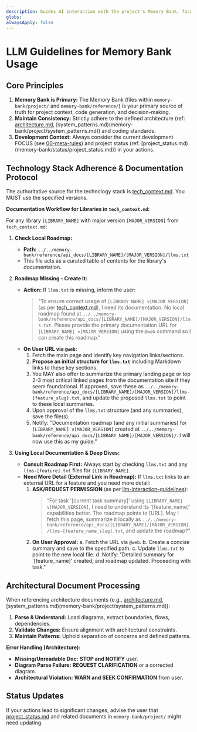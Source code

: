 ```yaml
---
description: Guides AI interaction with the project's Memory Bank, focusing on documentation, tech stack, and architectural consistency.
globs: 
alwaysApply: false
---
```


# LLM Guidelines for Memory Bank Usage

## Core Principles

1. **Memory Bank is Primary:** The Memory Bank (files within `memory-bank/project/` and `memory-bank/reference/`) is your primary source of truth for project context, code generation, and decision-making.
2. **Maintain Consistency:** Strictly adhere to the defined architecture (ref: [architecture.md](memory-bank/project/architecture.md), [system_patterns.md)(memory-bank/project/system_patterns.md)) and coding standards.
3. **Development Context:** Always consider the current development FOCUS (see [00-meta-rules](rules/core/00-meta-rules.md)) and project status (ref: [project_status.md)(memory-bank/status/project_status.md)) in your actions.

## Technology Stack Adherence & Documentation Protocol

The authoritative source for the technology stack is [tech_context.md](memory-bank/project/tech_context.md). You MUST use the specified versions.

**Documentation Workflow for Libraries in `tech_context.md`:**

For any library `[LIBRARY_NAME]` with major version `[MAJOR_VERSION]` from `tech_context.md`:

1. **Check Local Roadmap:**

   - **Path:** `../../memory-bank/reference/api_docs/[LIBRARY_NAME]/[MAJOR_VERSION]/llms.txt`
   - This file acts as a curated table of contents for the library's documentation.

2. **Roadmap Missing - Create It:**

   - **Action:** If `llms.txt` is missing, inform the user:
     > "To ensure correct usage of `[LIBRARY_NAME] v[MAJOR_VERSION]` (as per [tech_context.md](memory-bank/project/tech_context.md)), I need its documentation. No local roadmap found at `../../memory-bank/reference/api_docs/[LIBRARY_NAME]/[MAJOR_VERSION]/llms.txt`.
     > Please provide the primary documentation URL for `[LIBRARY_NAME] v[MAJOR_VERSION]` using the `@web` command so I can create this roadmap."
   - **On User URL via `@web`:**
     1. Fetch the main page and identify key navigation links/sections.
     2. **Propose an initial structure for `llms.txt`** including Markdown links to these key sections.
     3. You MAY also offer to summarize the primary landing page or top 2-3 most critical linked pages from the documentation site if they seem foundational. If approved, save these as `../../memory-bank/reference/api_docs/[LIBRARY_NAME]/[MAJOR_VERSION]/llms-[feature_slug].txt`, and update the proposed `llms.txt` to point to these local summaries.
     4. Upon approval of the `llms.txt` structure (and any summaries), save the file(s).
     5. Notify: "Documentation roadmap (and any initial summaries) for `[LIBRARY_NAME] v[MAJOR_VERSION]` created at `../../memory-bank/reference/api_docs/[LIBRARY_NAME]/[MAJOR_VERSION]/`. I will now use this as my guide."

3. **Using Local Documentation & Deep Dives:**
   - **Consult Roadmap First:** Always start by checking `llms.txt` and any `llms-[feature].txt` files for `[LIBRARY_NAME]`.
   - **Need More Detail (External Link in Roadmap):** If `llms.txt` links to an external URL for a feature and you need more detail:
     1. **ASK/REQUEST PERMISSION** (as per [llm-interaction-guidelines](rules/core/llm-interaction-guidelines.md)):
        > "For task '[current task summary]' using `[LIBRARY_NAME] v[MAJOR_VERSION]`, I need to understand its '[feature_name]' capabilities better. The roadmap points to [URL]. May I fetch this page, summarize it locally as `../../memory-bank/reference/api_docs/[LIBRARY_NAME]/[MAJOR_VERSION]/llms-[feature_name_slug].txt`, and update the roadmap?"
     2. **On User Approval:**
        a. Fetch the URL via `@web`.
        b. Create a concise summary and save to the specified path.
        c. Update `llms.txt` to point to the new local file.
        d. Notify: "Detailed summary for '[feature_name]' created, and roadmap updated. Proceeding with task."

## Architectural Document Processing

When referencing architecture documents (e.g., [architecture.md](memory-bank/project/architecture.md), [system_patterns.md)(memory-bank/project/system_patterns.md)):

1. **Parse & Understand:** Load diagrams, extract boundaries, flows, dependencies.
2. **Validate Changes:** Ensure alignment with architectural constraints.
3. **Maintain Patterns:** Uphold separation of concerns and defined patterns.

**Error Handling (Architecture):**

- **Missing/Unreadable Doc:** **STOP and NOTIFY** user.
- **Diagram Parse Failure:** **REQUEST CLARIFICATION** or a corrected diagram.
- **Architectural Violation:** **WARN and SEEK CONFIRMATION** from user.

## Status Updates

If your actions lead to significant changes, advise the user that [project_status.md](memory-bank/status/project_status.md) and related documents in `memory-bank/project/` might need updating.
